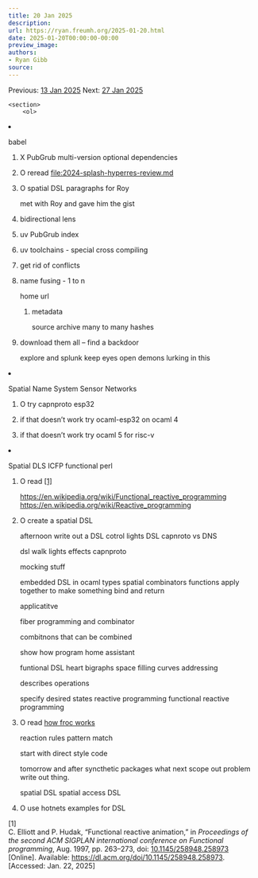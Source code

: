 ```yaml
---
title: 20 Jan 2025
description:
url: https://ryan.freumh.org/2025-01-20.html
date: 2025-01-20T00:00:00-00:00
preview_image:
authors:
- Ryan Gibb
source:
---
```


<article>
    <div class="container">
        <span>  Previous: <a href="https://ryan.freumh.org/2025-01-13.html">13 Jan 2025</a>  </span>
        <span>  Next: <a href="https://ryan.freumh.org/2025-01-27.html">27 Jan 2025</a>  </span>
    </div>
    
    <section>
        <ol>
<li><p><span>babel</span></p>
<ol>
<li><p><span><span class="done DONE">X</span> PubGrub
multi-version optional dependencies</span></p></li>
<li><p><span><span class="todo TODO">O</span> reread <a href="https://ryan.freumh.org/2024-splash-hyperres-review.html">file:2024-splash-hyperres-review.md</a></span></p></li>
<li><p><span><span class="todo TODO">O</span> spatial DSL
paragraphs for Roy</span></p>
<p><span>met with Roy and gave him the gist</span></p></li>
<li><p><span>bidirectional lens</span></p></li>
<li><p><span>uv PubGrub index</span></p></li>
<li><p><span>uv toolchains - special cross
compiling</span></p></li>
<li><p><span>get rid of conflicts</span></p></li>
<li><p><span>name fusing - 1 to n</span></p>
<p><span>home url</span></p>
<ol>
<li><p><span>metadata</span></p>
<p><span>source archive many to many hashes</span></p></li>
</ol></li>
<li><p><span>download them all – find a backdoor</span></p>
<p><span>explore and splunk keep eyes open demons lurking
in this</span></p></li>
</ol></li>
<li><p><span>Spatial Name System Sensor Networks</span></p>
<ol>
<li><p><span><span class="todo TODO">O</span> try capnproto
esp32</span></p></li>
<li><p><span>if that doesn’t work try ocaml-esp32 on ocaml
4</span></p></li>
<li><p><span>if that doesn’t work try ocaml 5 for
risc-v</span></p></li>
</ol></li>
<li><p><span>Spatial DLS ICFP functional perl</span></p>
<ol>
<li><p><span><span class="todo TODO">O</span> read <span class="citation" data-cites="elliottFunctionalReactiveAnimation1997"><a href="https://ryan.freumh.org/atom.xml#ref-elliottFunctionalReactiveAnimation1997" role="doc-biblioref">[1]</a></span></span></p>
<p><span><a href="https://en.wikipedia.org/wiki/Functional_reactive_programming">https://en.wikipedia.org/wiki/Functional_reactive_programming</a>
<a href="https://en.wikipedia.org/wiki/Reactive_programming">https://en.wikipedia.org/wiki/Reactive_programming</a></span></p></li>
<li><p><span><span class="todo TODO">O</span> create a
spatial DSL</span></p>
<p><span>afternoon write out a DSL cotrol lights DSL
capnroto vs DNS</span></p>
<p><span>dsl walk lights effects capnproto</span></p>
<p><span>mocking stuff</span></p>
<p><span>embedded DSL in ocaml types spatial combinators
functions apply together to make something bind and return</span></p>
<p><span>applicatitve</span></p>
<p><span>fiber programming and combinator</span></p>
<p><span>combitnons that can be combined</span></p>
<p><span>show how program home assistant</span></p>
<p><span>funtional DSL heart bigraphs space filling curves
addressing</span></p>
<p><span>describes operations</span></p>
<p><span>specify desired states reactive programming
functional reactive programming</span></p></li>
<li><p><span><span class="todo TODO">O</span> read <a href="https://ambassadortothecomputers.blogspot.com/2010/05/how-froc-works.html">how
froc works</a></span></p>
<p><span>reaction rules pattern match</span></p>
<p><span>start with direct style code</span></p>
<p><span>tomorrow and after syncthetic packages what next
scope out problem write out thing.</span></p>
<p><span>spatial DSL spatial access DSL</span></p></li>
<li><p><span><span class="todo TODO">O</span> use hotnets
examples for DSL</span></p></li>
</ol></li>
</ol>
<div class="references csl-bib-body" data-entry-spacing="0" role="list">
<div class="csl-entry" role="listitem">
<span><div class="csl-left-margin">[1] </div><div class="csl-right-inline">C. Elliott and P. Hudak, <span>“Functional
reactive animation,”</span> in <em>Proceedings of the second <span>ACM
SIGPLAN</span> international conference on <span>Functional</span>
programming</em>, Aug. 1997, pp. 263–273, doi: <a href="https://doi.org/10.1145/258948.258973">10.1145/258948.258973</a>
[Online]. Available: <a href="https://dl.acm.org/doi/10.1145/258948.258973">https://dl.acm.org/doi/10.1145/258948.258973</a>.
[Accessed: Jan. 22, 2025]</div></span>
</div>
</div>
    </section>
</article>

